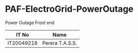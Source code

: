 # PAF-ElectroGrid-PowerOutage
Power Outage Front end 


| IT No       | Name            |
| ------------| --------------- |
| IT20049218  | Perera T.A.S.S. |
